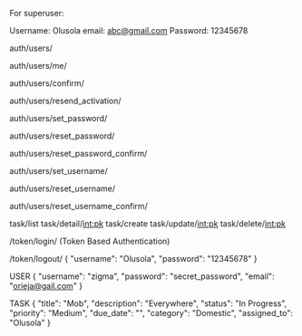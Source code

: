For superuser:

Username: Olusola
email: abc@gmail.com
Password: 12345678


auth/users/

auth/users/me/

auth/users/confirm/

auth/users/resend_activation/

auth/users/set_password/

auth/users/reset_password/

auth/users/reset_password_confirm/

auth/users/set_username/

auth/users/reset_username/

auth/users/reset_username_confirm/


task/list
task/detail/<int:pk>
task/create
task/update/<int:pk>
task/delete/<int:pk>





/token/login/ (Token Based Authentication)

/token/logout/
{
  "username": "Olusola",
  "password": "12345678"
}

USER
{
  "username": "zigma",
  "password": "secret_password",
  "email": "orieja@gail.com"
}

TASK
{
  "title": "Mob",
  "description": "Everywhere",
  "status": "In Progress",
  "priority": "Medium",
  "due_date": "",
  "category": "Domestic",
  "assigned_to": "Olusola"
}